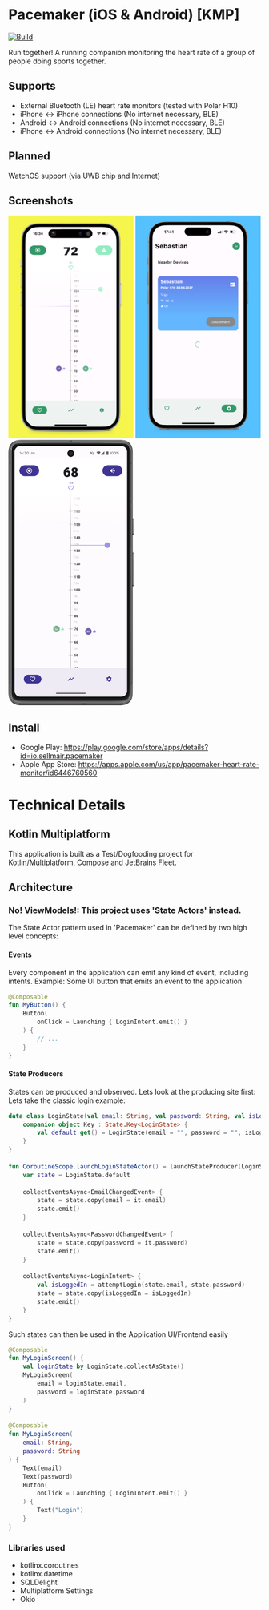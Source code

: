 # Pacemaker (iOS & Android) [KMP]
[![Build](https://github.com/sellmair/pacemaker/actions/workflows/build.yaml/badge.svg)](https://github.com/sellmair/pacemaker/actions/workflows/build.yaml)

Run together! A running companion monitoring the heart rate of a group of people doing sports together.

## Supports

- External Bluetooth (LE) heart rate monitors (tested with Polar H10)
- iPhone <-> iPhone connections (No internet necessary, BLE)
- Android <-> Android connections (No internet necessary, BLE)
- iPhone <-> Android connections (No internet necessary, BLE)

## Planned

WatchOS support (via UWB chip and Internet)

## Screenshots

<p float="left">
    <img src="/.img/screenshot-ios-1.png" alt="Screenshot iOS" width="250">
    <img src="/.img/screenshot-ios-2.png" alt="Screenshot iOS" width="250">
    <img src="/.img/screenshot-android-1.png" alt="Screenshot iOS" width="250">
</p>

## Install

- Google Play: https://play.google.com/store/apps/details?id=io.sellmair.pacemaker
- Apple App Store: https://apps.apple.com/us/app/pacemaker-heart-rate-monitor/id6446760560

# Technical Details

## Kotlin Multiplatform

This application is built as a Test/Dogfooding project for Kotlin/Multiplatform, Compose and JetBrains Fleet.

## Architecture

### No! ViewModels!: This project uses 'State Actors' instead.

The State Actor pattern used in 'Pacemaker' can be defined by two high level concepts:

#### Events

Every component in the application can emit any kind of event, including intents.
Example: Some UI button that emits an event to the application

```kotlin
@Composable
fun MyButton() {
    Button(
        onClick = Launching { LoginIntent.emit() }
    ) {
        // ...
    }
}
```

#### State Producers

States can be produced and observed. Lets look at the producing site first:<br>
Lets take the classic login example:

```kotlin
data class LoginState(val email: String, val password: String, val isLoggedIn: Boolean) : State {
    companion object Key : State.Key<LoginState> {
        val default get() = LoginState(email = "", password = "", isLoggedIn = false)
    }
}

fun CoroutineScope.launchLoginStateActor() = launchStateProducer(LoginState) {
    var state = LoginState.default

    collectEventsAsync<EmailChangedEvent> {
        state = state.copy(email = it.email)
        state.emit()
    }

    collectEventsAsync<PasswordChangedEvent> {
        state = state.copy(password = it.password)
        state.emit()
    }

    collectEventsAsync<LoginIntent> {
        val isLoggedIn = attemptLogin(state.email, state.password)
        state = state.copy(isLoggedIn = isLoggedIn)
        state.emit()
    }
}
```

Such states can then be used in the Application UI/Frontend easily

```kotlin
@Composable
fun MyLoginScreen() {
    val loginState by LoginState.collectAsState()
    MyLoginScreen(
        email = loginState.email,
        password = loginState.password
    )
}

@Composable
fun MyLoginScreen(
    email: String,
    password: String
) {
    Text(email)
    Text(password)
    Button(
        onClick = Launching { LoginIntent.emit() }
    ) {
        Text("Login")
    }
}
```

### Libraries used

- kotlinx.coroutines
- kotlinx.datetime
- SQLDelight
- Multiplatform Settings
- Okio


